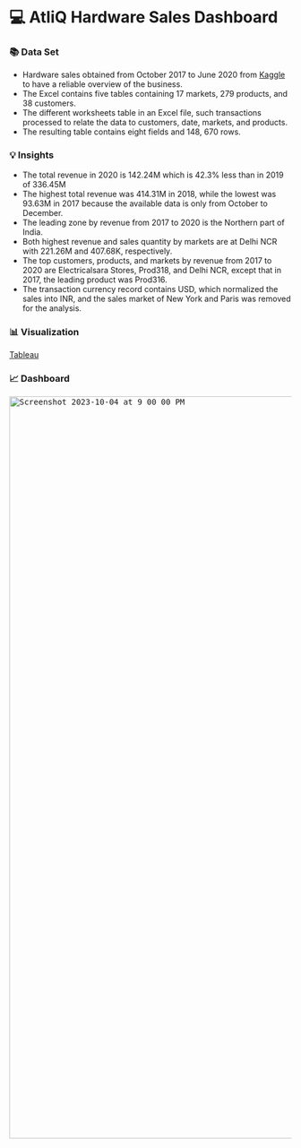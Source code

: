 # 💻 AtliQ Hardware Sales Dashboard
### 📚 Data Set
- Hardware sales obtained from October 2017 to June 2020 from [Kaggle](https://www.kaggle.com/datasets/mohdsuhailmasroor/atliq-hardware) to have a reliable overview of the business.
- The Excel contains five tables containing 17 markets, 279 products, and 38 customers.
- The different worksheets table in an Excel file, such transactions processed to relate the data to customers, date, markets, and products.
- The resulting table contains eight fields and 148, 670 rows.

### 💡 Insights
- The total revenue in 2020 is 142.24M which is 42.3% less than in 2019 of 336.45M
- The highest total revenue was 414.31M in 2018, while the lowest was 93.63M in 2017 because the available data is only from October to December.
- The leading zone by revenue from 2017 to 2020 is the Northern part of India.
- Both highest revenue and sales quantity by markets are at Delhi NCR with 221.26M and 407.68K, respectively.
- The top customers, products, and markets by revenue from 2017 to 2020 are Electricalsara Stores, Prod318, and Delhi NCR, except that in 2017, the leading product was Prod316.
- The transaction currency record contains USD, which normalized the sales into INR, and the sales market of New York and Paris was removed for the analysis.

### 📊 Visualization
[Tableau](https://public.tableau.com/shared/3BTCMK355?:display_count=n&:origin=viz_share_link)

### 📈 Dashboard
<kbd><img width="1325" alt="Screenshot 2023-10-04 at 9 00 00 PM" src="https://github.com/ladycadavero/atliq-hardware-sales/assets/107175662/fe6d1726-5455-4406-8dce-528d36b1a1b0"></kbd>
